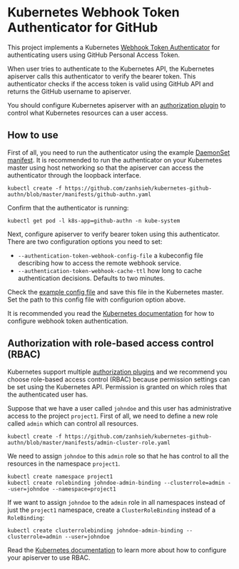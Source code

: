 # Kubernetes Webhook Token Authenticator for GitHub

This project implements a Kubernetes [Webhook Token
Authenticator](https://kubernetes.io/docs/admin/authentication/#webhook-token-authentication)
for authenticating users using GitHub Personal Access Token.

When user
tries to authenticate to the Kubernetes API, the Kubernetes apiserver
calls this authenticator to verify the bearer token. This authenticator checks
if the access token is valid using GitHub API and returns the GitHub username
to apiserver.

You should configure Kubernetes apiserver with an [authorization
plugin](https://kubernetes.io/docs/admin/authorization/) to control what
Kubernetes resources can a user access.

## How to use

First of all, you need to run the authenticator using the example [DaemonSet
manifest](manifests/github-authn.yaml). It is recommended to run the
authenticator on your Kubernetes master using host networking so that the
apiserver can access the authenticator through the loopback interface.

```
kubectl create -f https://github.com/zanhsieh/kubernetes-github-authn/blob/master/manifests/github-authn.yaml
```

Confirm that the authenticator is running:

```
kubectl get pod -l k8s-app=github-authn -n kube-system
```

Next, configure apiserver to verify bearer token using this authenticator.
There are two configuration options you need to set:

* `--authentication-token-webhook-config-file` a kubeconfig file describing how to
  access the remote webhook service.
* `--authentication-token-webhook-cache-ttl` how long to cache authentication
  decisions. Defaults to two minutes.

Check the [example config file](manifests/token-webhook-config.json) and save
this file in the Kubernetes master. Set the path to this config file
with configurion option above.

It is recommended you read the [Kubernetes
documentation](https://kubernetes.io/docs/admin/authentication/#webhook-token-authentication) for how to configure
webhook token authentication.

## Authorization with role-based access control (RBAC)

Kubernetes support multiple [authorization
plugins](https://kubernetes.io/docs/admin/authorization) and we recommend
you choose role-based access control (RBAC) because permission settings can be
set using the Kubernetes API. Permission is granted on which roles that the
authenticated user has.

Suppose that we have a user called `johndoe` and this user has administrative
access to the project `project1`. First of all, we need to define a new role
called `admin` which can control all resources.

```
kubectl create -f https://github.com/zanhsieh/kubernetes-github-authn/blob/master/manifests/admin-cluster-role.yaml
```

We need to assign `johndoe` to this `admin` role so that he has control to
all the resources in the namespace `project1`.

```
kubectl create namespace project1
kubectl create rolebinding johndoe-admin-binding --clusterrole=admin --user=johndoe --namespace=project1
```

If we want to assign `johndoe` to the `admin` role in all namespaces instead of
just the `project1` namespace, create a `ClusterRoleBinding` instead of
a `RoleBinding`:

```
kubectl create clusterrolebinding johndoe-admin-binding --clusterrole=admin --user=johndoe
```

Read the [Kubernetes
documentation](https://kubernetes.io/docs/admin/authorization/rbac/) to learn
more about how to configure your apiserver to use RBAC.

